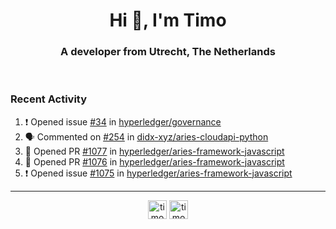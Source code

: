 <h1 align="center">Hi 👋, I'm Timo</h1>
<h3 align="center">A developer from Utrecht, The Netherlands</h3>
<br/>
<!-- https://github.com/rahuldkjain/github-profile-readme-generator --!>

<!--  <p align="left"><img src="https://github-readme-stats.vercel.app/api?username=timoglastra&show_icons=true&count_private=true&" alt="timoglastra" /></p> --!>

<!--
Github language stats
<p align="left"><img src="https://github-readme-stats.vercel.app/api/top-langs/?username=timoglastra&layout=compact" alt="timoglastra" /><p>
-->

<!-- Codestats language stats -->
<!-- <p align="left"><img src="https://codestats-readme.vercel.app/api/top-langs/?username=timoglastra&layout=compact&language_count=12" alt="timoglastra" /><p>    --!>
  
<h3>Recent Activity</h3>

<!--START_SECTION:activity-->
1. ❗️ Opened issue [#34](https://github.com/hyperledger/governance/issues/34) in [hyperledger/governance](https://github.com/hyperledger/governance)
2. 🗣 Commented on [#254](https://github.com/didx-xyz/aries-cloudapi-python/issues/254) in [didx-xyz/aries-cloudapi-python](https://github.com/didx-xyz/aries-cloudapi-python)
3. 💪 Opened PR [#1077](https://github.com/hyperledger/aries-framework-javascript/pull/1077) in [hyperledger/aries-framework-javascript](https://github.com/hyperledger/aries-framework-javascript)
4. 💪 Opened PR [#1076](https://github.com/hyperledger/aries-framework-javascript/pull/1076) in [hyperledger/aries-framework-javascript](https://github.com/hyperledger/aries-framework-javascript)
5. ❗️ Opened issue [#1075](https://github.com/hyperledger/aries-framework-javascript/issues/1075) in [hyperledger/aries-framework-javascript](https://github.com/hyperledger/aries-framework-javascript)
<!--END_SECTION:activity-->

---

<p align="center">
<a href="https://twitter.com/timoglastra" target="blank"><img align="center" src="https://cdn.jsdelivr.net/npm/simple-icons@3.0.1/icons/twitter.svg" alt="timoglastra" height="30" width="30" /></a>
<a href="https://linkedin.com/in/timoglastra" target="blank"><img align="center" src="https://cdn.jsdelivr.net/npm/simple-icons@3.0.1/icons/linkedin.svg" alt="timoglastra" height="30" width="30" /></a>
</p>



